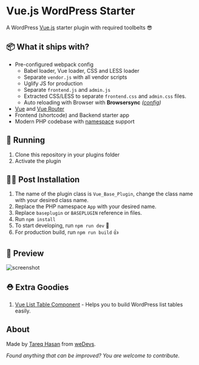 # Vue.js WordPress Starter

A WordPress [Vue.js](https://vuejs.org/) starter plugin with required toolbelts 😎

## 📦 What it ships with?

- Pre-configured webpack config
  - Babel loader, Vue loader, CSS and LESS loader
  - Separate `vendor.js` with all vendor scripts
  - Uglify JS for production
  - Separate `frontend.js` and `admin.js`
  - Extracted CSS/LESS to separate `frontend.css` and `admin.css` files.
  - Auto reloading with Browser with **Browsersync** _([config](config.json))_
- [Vue](https://vuejs.org/) and [Vue Router](https://router.vuejs.org/en/)
- Frontend (shortcode) and Backend starter app
- Modern PHP codebase with [namespace](http://php.net/manual/en/language.namespaces.php) support

## 🚚 Running

1. Clone this repository in your plugins folder
1. Activate the plugin

## 👨‍💻 Post Installation

1. The name of the plugin class is `Vue_Base_Plugin`, change the class name with your desired class name.
1. Replace the PHP namespace `App` with your desired name.
1. Replace `baseplugin` or `BASEPLUGIN` reference in files.
1. Run `npm install`
1. To start developing, run `npm run dev` 🤘
1. For production build, run `npm run build` 👍

## 🎁 Preview

![screenshot](http://tareq.in/owiyZI+)

## ⛑ Extra Goodies

1.  [Vue List Table Component](https://github.com/tareq1988/vue-wp-list-table-component) - Helps you to build WordPress list tables easily.

## About

Made by [Tareq Hasan](https://github.com/tareq1988) from [weDevs](https://wedevs.com).

_Found anything that can be improved? You are welcome to contribute._
